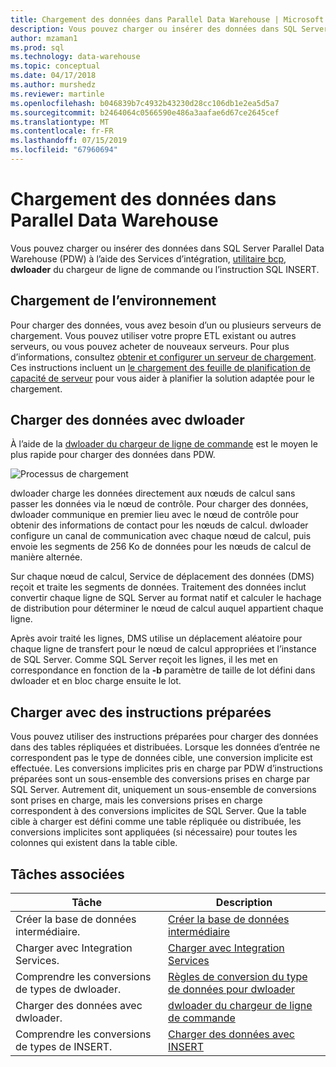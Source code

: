 ```yaml
---
title: Chargement des données dans Parallel Data Warehouse | Microsoft Docs
description: Vous pouvez charger ou insérer des données dans SQL Server Parallel Data Warehouse (PDW) à l’aide des Services d’intégration, utilitaire bcp, dwloader ou l’instruction SQL INSERT.
author: mzaman1
ms.prod: sql
ms.technology: data-warehouse
ms.topic: conceptual
ms.date: 04/17/2018
ms.author: murshedz
ms.reviewer: martinle
ms.openlocfilehash: b046839b7c4932b43230d28cc106db1e2ea5d5a7
ms.sourcegitcommit: b2464064c0566590e486a3aafae6d67ce2645cef
ms.translationtype: MT
ms.contentlocale: fr-FR
ms.lasthandoff: 07/15/2019
ms.locfileid: "67960694"
---
```

# <a name="loading-data-into-parallel-data-warehouse"></a>Chargement des données dans Parallel Data Warehouse
Vous pouvez charger ou insérer des données dans SQL Server Parallel Data Warehouse (PDW) à l’aide des Services d’intégration, [utilitaire bcp](../tools/bcp-utility.md), **dwloader** du chargeur de ligne de commande ou l’instruction SQL INSERT.  

## <a name="loading-environment"></a>Chargement de l’environnement  
Pour charger des données, vous avez besoin d’un ou plusieurs serveurs de chargement. Vous pouvez utiliser votre propre ETL existant ou autres serveurs, ou vous pouvez acheter de nouveaux serveurs. Pour plus d’informations, consultez [obtenir et configurer un serveur de chargement](acquire-and-configure-loading-server.md). Ces instructions incluent un [le chargement des feuille de planification de capacité de serveur](loading-server-capacity-planning-worksheet.md) pour vous aider à planifier la solution adaptée pour le chargement.  
  
## <a name="load-with-dwloader"></a>Charger des données avec dwloader  
À l’aide de la [dwloader du chargeur de ligne de commande](dwloader.md) est le moyen le plus rapide pour charger des données dans PDW.  
  
![Processus de chargement](media/loading-process.png "processus de chargement")  
  
dwloader charge les données directement aux nœuds de calcul sans passer les données via le nœud de contrôle. Pour charger des données, dwloader communique en premier lieu avec le nœud de contrôle pour obtenir des informations de contact pour les nœuds de calcul. dwloader configure un canal de communication avec chaque nœud de calcul, puis envoie les segments de 256 Ko de données pour les nœuds de calcul de manière alternée.  
  
Sur chaque nœud de calcul, Service de déplacement des données (DMS) reçoit et traite les segments de données. Traitement des données inclut convertir chaque ligne de SQL Server au format natif et calculer le hachage de distribution pour déterminer le nœud de calcul auquel appartient chaque ligne.  
  
Après avoir traité les lignes, DMS utilise un déplacement aléatoire pour chaque ligne de transfert pour le nœud de calcul appropriées et l’instance de SQL Server. Comme SQL Server reçoit les lignes, il les met en correspondance en fonction de la **-b** paramètre de taille de lot défini dans dwloader et en bloc charge ensuite le lot.  

## <a name="load-with-prepared-statements"></a>Charger avec des instructions préparées

Vous pouvez utiliser des instructions préparées pour charger des données dans des tables répliquées et distribuées. Lorsque les données d’entrée ne correspondent pas le type de données cible, une conversion implicite est effectuée. Les conversions implicites pris en charge par PDW d’instructions préparées sont un sous-ensemble des conversions prises en charge par SQL Server. Autrement dit, uniquement un sous-ensemble de conversions sont prises en charge, mais les conversions prises en charge correspondent à des conversions implicites de SQL Server. Que la table cible à charger est défini comme une table répliquée ou distribuée, les conversions implicites sont appliquées (si nécessaire) pour toutes les colonnes qui existent dans la table cible. 

<!-- MISSING LINK
For more information, see [Prepared statements](prepared-statements.md).
-->
  
## <a name="related-tasks"></a>Tâches associées  
  
|Tâche|Description|  
|--------|---------------|  
|Créer la base de données intermédiaire.|[Créer la base de données intermédiaire](staging-database.md)|  
|Charger avec Integration Services.|[Charger avec Integration Services](load-with-ssis.md)|  
|Comprendre les conversions de types de dwloader.|[Règles de conversion du type de données pour dwloader](dwloader-data-type-conversion-rules.md)|  
|Charger des données avec dwloader.|[dwloader du chargeur de ligne de commande](dwloader.md)|  
|Comprendre les conversions de types de INSERT.|[Charger des données avec INSERT](load-with-insert.md)|  
 
<!-- MISSING LINKS
## See Also  
[Grant permissions to load data](grant-permissions-to-load-data.md)  
[Common metadata query examles](metadata-query-examples.md)  
  
-->
